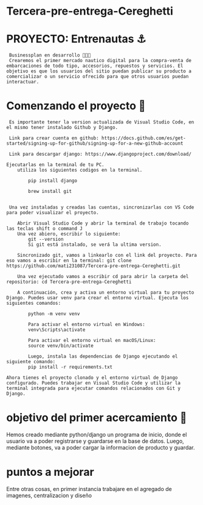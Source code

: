 # Tercera-pre-entrega-Cereghetti

# PROYECTO: Entrenautas ⚓️
     Businessplan en desarrollo 👨🏻‍💻
     Crearemos el primer mercado nautico digital para la compra-venta de embarcaciones de todo tipo, accesorios, repuestos y servicios. El objetivo es que los usuarios del sitio puedan publicar su producto a comercializar o un servicio ofrecido para que otros usuarios puedan interactuar. 

# Comenzando el proyecto 🚀
     Es importante tener la version actualizada de Visual Studio Code, en el mismo tener instalado Github y Django.

     Link para crear cuenta en github: https://docs.github.com/es/get-started/signing-up-for-github/signing-up-for-a-new-github-account

     Link para descargar django: https://www.djangoproject.com/download/

    Ejecutarlas en la terminal de tu PC.
        utiliza los siguientes codigos en la terminal.

            pip install django

            brew install git 
            

     Una vez instaladas y creadas las cuentas, sincronizarlas con VS Code para poder visualizar el proyecto.

        Abrir Visual Studio Code y abrir la terminal de trabajo tocando las teclas shift o command J
        Una vez abiero, escribir lo siguiente:
            git --version 
            Si git está instalado, se verá la ultima version.
        
        Sincronizado git, vamos a linkearlo con el link del proyecto. Para eso vamos a escribir en la terminal: git clone https://github.com/mati231087/Tercera-pre-entrega-Cereghetti.git

        Una vez ejecutado vamos a escribir cd para abrir la carpeta del repositorio: cd Tercera-pre-entrega-Cereghetti

        A continuación, crea y activa un entorno virtual para tu proyecto Django. Puedes usar venv para crear el entorno virtual. Ejecuta los siguientes comandos:

            python -m venv venv

            Para activar el entorno virtual en Windows:
            venv\Scripts\activate

            Para activar el entorno virtual en macOS/Linux:
            source venv/bin/activate

            Luego, instala las dependencias de Django ejecutando el siguiente comando:
            pip install -r requirements.txt

    Ahora tienes el proyecto clonado y el entorno virtual de Django configurado. Puedes trabajar en Visual Studio Code y utilizar la terminal integrada para ejecutar comandos relacionados con Git y Django.


# objetivo del primer acercamiento 🎯

Hemos creado mediante python/django un programa de inicio, donde el usuario va a poder registrarse y guardarse en la base de datos. Luego, mediante botones, va a poder cargar la informacion de producto y guardar.

# puntos a mejorar

Entre otras cosas, en primer instancia trabajare en el agregado de imagenes, centralizacion y diseño


    



